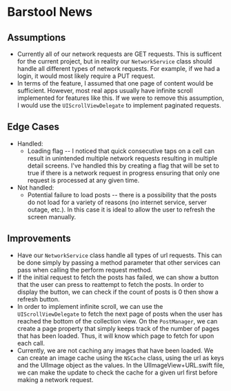 # Barstool News

## Assumptions
- Currently all of our network requests are GET requests. This is sufficent for the current project, but in reality our `NetworkService` class should handle all different types of network requests. For example, if we had a login, it would most likely require a PUT request. 
- In terms of the feature, I assumed that one page of content would be sufficient. However, most real apps usually have infinite scroll implemented for features like this. If we were to remove this assumption, I would use the `UIScrollViewDelegate` to implement paginated requests.

## Edge Cases
- Handled: 
    - Loading flag -- I noticed that quick consecutive taps on a cell can result in unintended multiple network requests resulting in multiple detail screens. I've handled this by creating a flag that will be set to true if there is a network request in progress ensuring that only one request is processed at any given time. 
- Not handled:
    - Potential failure to load posts -- there is a possibility that the posts do not load for a variety of reasons (no internet service, server outage, etc.). In this case it is ideal to allow the user to refresh the screen manually.

## Improvements
- Have our `NetworkService` class handle all types of url requests. This can be done simply by passing a method parameter that other services can pass when calling the perform request method. 
- If the initial request to fetch the posts has failed, we can show a button that the user can press to reattempt to fetch the posts. In order to display the button, we can check if the count of posts is 0 then show a refresh button. 
- In order to implement infinite scroll, we can use the `UIScrollViewDelegate` to fetch the next page of posts when the user has reached the bottom of the collection view. On the `PostManager`, we can create a page property that simply keeps track of the number of pages that has been loaded. Thus, it will know which page to fetch for upon each call. 
- Currently, we are not caching any images that have been loaded. We can create an image cache using the `NSCache` class, using the url as keys and the UIImage object as the values. In the UIImageView+URL.swift file, we can make the update to check the cache for a given url first before making a network request. 
